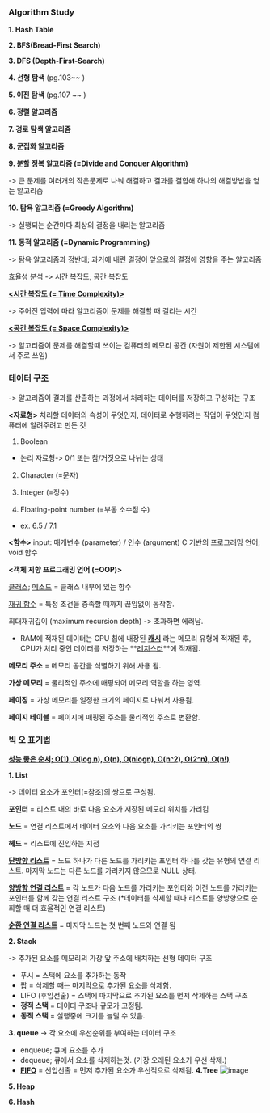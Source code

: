 ### Algorithm Study

**1. Hash Table**

**2. BFS(Bread-First Search)**

**3. DFS (Depth-First-Search)**

**4. 선형 탐색**
(pg.103~~ )

**5. 이진 탐색**
(pg.107 ~~ )

**6. 정렬 알고리즘**

**7. 경로 탐색 알고리즘**

**8. 군집화 알고리즘**

**9. 분할 정복 알고리즘 (=Divide and Conquer Algorithm)**

-> 큰 문제를 여러개의 작은문제로 나눠 해결하고 결과를 결합해 하나의 해결방법을 얻는 알고리즘 

**10. 탐욕 알고리즘 (=Greedy Algorithm)**

-> 실행되는 순간마다 최상의 결정을 내리는 알고리즘

**11. 동적 알고리즘 (=Dynamic Programming)**

-> 탐욕 알고리즘과 정반대; 과거에 내린 결정이 앞으로의 결정에 영향을 주는 알고리즘 

효율성 분석 -> 시간 복잡도, 공간 복잡도 

**<ins><시간 복잡도 (= Time Complexity)></ins>**

-> 주어진 입력에 따라 알고리즘이 문제를 해결할 때 걸리는 시간

**<ins><공간 복잡도 (= Space Complexity)></ins>**

-> 알고리즘이 문제를 해결할때 쓰이는 컴퓨터의 메모리 공간 (자원이 제한된 시스템에서 주로 쓰임)

### 데이터 구조
-> 알고리즘이 결과를 산출하는 과정에서 처리하는 데이터를 저장하고 구성하는 구조

**<자료형>**
처리할 데이터의 속성이 무엇인지, 데이터로 수행하려는 작업이 무엇인지 컴퓨터에 알려주려고 만든 것 
1. Boolean
- 논리 자료형-> 0/1 또는 참/거짓으로 나뉘는 상태 
  
2. Character (=문자)

3. Integer (=정수)

4. Floating-point number (=부동 소수점 수)
- ex. 6.5 / 7.1

**<함수>**
input: 매개변수 (parameter) / 인수 (argument)
C 기반의 프로그래밍 언어; void 함수

**<객체 지향 프로그래밍 언어 (=OOP)>**

<ins>클래스</ins>; 
<ins>메소드</ins> = 클래스 내부에 있는 함수

<ins>재귀 함수</ins> = 특정 조건을 충족할 때까지 끊임없이 동작함.

최대재귀깊이 (maximum recursion depth) -> 초과하면 에러남.

* RAM에 적재된 데이터는 CPU 칩에 내장된 **<ins>캐시</ins>** 라는 메모리 유형에 적재된 후, CPU가 처리 중인 데이터를 저장하는 **<ins>레지스터</ins>**에 적재됨.

**메모리 주소** = 메모리 공간을 식별하기 위해 사용 됨.

**가상 메모리** = 물리적인 주소에 매핑되어 메모리 역할을 하는 영역. 

**페이징** = 가상 메모리를 일정한 크기의 페이지로 나눠서 사용됨.

**페이지 테이블** = 페이지에 매핑된 주소를 물리적인 주소로 변환함.

### 빅 오 표기법

**<ins>성능 좋은 순서; O(1), O(log n), O(n), O(nlogn), O(n^2), O(2^n), O(n!)</ins>**


**1. List**

-> 데이터 요소가 포인터(=참조)의 쌍으로 구성됨. 

**포인터** = 리스트 내의 바로 다음 요소가 저장된 메모리 위치를 가리킴 

**노드** = 연결 리스트에서 데이터 요소와 다음 요소를 가리키는 포인터의 쌍

**헤드** = 리스트에 진입하는 지점

**<ins>단방향 리스트</ins>** = 노드 하나가 다른 노드를 가리키는 포인터 하나를 갖는 유형의 연결 리스트. 마지막 노드는 다른 노드를 가리키지 않으므로 NULL 상태.

**<ins>양방향 연결 리스트</ins>** = 각 노드가 다음 노드를 가리키는 포인터와 이전 노드를 가리키는 포인터를 함께 갖는 연결 리스트 구조 (*데이터를 삭제할 때나 리스트를 양방향으로 순회할 때 더 효율적인 연결 리스트)

**<ins>순환 연결 리스트</ins>** = 마지막 노드는 첫 번째 노드와 연결 됨 

**2. Stack**

-> 추가된 요소를 메모리의 가장 앞 주소에 배치하는 선형 데이터 구조

 - 푸시 = 스택에 요소를 추가하는 동작
 - 팝 = 삭제할 때는 마지막으로 추가된 요소를 삭제함.
 - LIFO (후입선출) = 스택에 마지막으로 추가된 요소를 먼저 삭제하는 스택 구조
 - **정적 스택** = 데이터 구조나 규모가 고정됨.
 - **동적 스택** = 실행중에 크기를 늘릴 수 있음.
   
**3. queue**
 -> 각 요소에 우선순위를 부여하는 데이터 구조 
 - enqueue; 큐에 요소를 추가
 - dequeue;  큐에서 요소를 삭제하는것. (가장 오래된 요소가 우선 삭제.)
 - **<ins>FIFO</ins>** = 선입선출 = 먼저 추가된 요소가 우선적으로 삭제됨.
**4.Tree**
![image](https://github.com/user-attachments/assets/fce62887-92e3-47cb-91ef-b0dd3d3e57a8)

**5. Heap**

**6. Hash**

